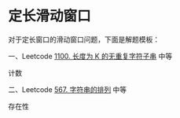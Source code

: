 # 定长滑动窗口

对于定长窗口的滑动窗口问题，下面是解题模板：

一、Leetcode [1100. 长度为 K 的无重复字符子串](https://leetcode-cn.com/problems/find-k-length-substrings-with-no-repeated-characters/) 中等

计数

二、Leetcode [567. 字符串的排列](https://leetcode-cn.com/problems/permutation-in-string/) 中等

存在性

